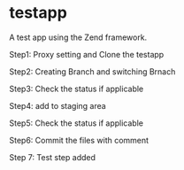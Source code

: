 # testapp
A test app using the Zend framework.

Step1: Proxy setting and Clone the testapp

Step2: Creating Branch and switching Brnach

Step3: Check the status if applicable

Step4: add to staging area

Step5: Check the status if applicable

Step6: Commit the files with comment

Step 7: Test step added